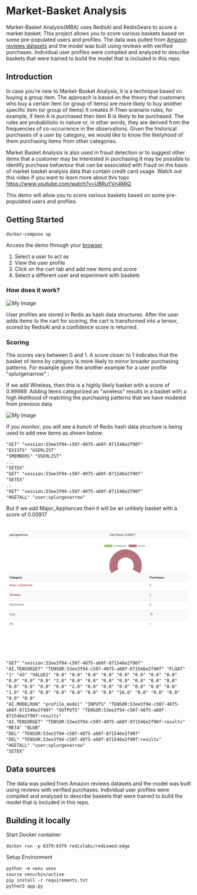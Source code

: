 # Market-Basket Analysis

Market-Basket Analysis(MBA) uses RedisAI and RedisGears to score a market basket. This project allows you to score various baskets based on some pre-populated users and profiles. The data was pulled from [Amazon reviews datasets](https://s3.amazonaws.com/amazon-reviews-pds/readme.html) and the model was built using reviews with verified purchases. Individual user profiles were compiled and analyzed to describe baskets that were trained to build the model that is included in this repo.


## Introduction

In case you're new to Market-Basket Analysis, it is a technique based on buying a group item. The approach is based on the theory that customers who buy a certain item (or group of items) are more likely to buy another specific item (or group of items) It creates If-Then scenario rules, for example, if item A is purchased then item B is likely to be purchased. The rules are probabilistic in nature or, in other words, they are derived from the frequencies of co-occurrence in the observations. Given the historical purchases of a user by category, we would like to know the likelyhood of them purchasing items from other categories.

Market Basket Analysis is also used in fraud detection or to suggest other items that a customer may be interested in purchasing.It may be possible to identify purchase behaviour that can be associated with fraud on the basis of market basket analysis data that contain credit card usage. Watch out this video if you want to learn more about this topc https://www.youtube.com/watch?v=UBRuYVn4MjQ

This demo will allow you to score various baskets based on some pre-populated users and profiles.

## Getting Started

```
docker-compose up
```

Access the demo through your [browser](http://localhost:8080)

1) Select a user to act as
2) View the user profile
3) Click on the cart tab and add new items and score
4) Select a different user and experiment with baskets

### How does it work?

![My Image](https://raw.githubusercontent.com/redis-developer/redis-market-basket-analysis/master/redis-market-basket-analysis.png)

User profiles are stored in Redis as hash data structures. After the user adds items to the cart for scoring, the cart is transformed into a tensor, scored by RedisAI and a confidence score is returned.
 
### Scoring
The scores vary between 0 and 1.  A score closer to 1 indicates that the basket of items by category is more likely to mirror broader purchasing patterns. For example given the another example for a user profile "splurgenarrow" :

 
If we add Wireless, then this is a highly likely basket with a score of 0.99989. Adding items categorized as "wireless" results in a basket with a high likelihood of matching the purchasing patterns that we have modeled from previous data

![My Image](https://raw.githubusercontent.com/redis-developer/redis-market-basket-analysis/master/redis-market-basket-analysis-1.png)

If you monitor, you will see a bunch of Redis hash data structure is being used to add new items as shown below:
 
```
"GET" "session:53ee3f94-c507-4075-a60f-871546e2f90f"
"EXISTS" "USERLIST"
"SMEMBERS" "USERLIST"
...
"SETEX" 
"GET" "session:53ee3f94-c507-4075-a60f-871546e2f90f"
"SETEX" 
..
"GET" "session:53ee3f94-c507-4075-a60f-871546e2f90f"
"HGETALL" "user:splurgenarrow"
```
But if we add Major_Appliances then it will be an unlikely basket with a score of 0.00917

![My Image](redis-market-basket-analysis-2.png)

```

"GET" "session:53ee3f94-c507-4075-a60f-871546e2f90f"
"AI.TENSORSET" "TENSOR:53ee3f94-c507-4075-a60f-871546e2f90f" "FLOAT" "1" "43" "VALUES" "0.0" "0.0" "0.0" "0.0" "0.0" "0.0" "0.0" "0.0" "0.0" "0.0" "0.0" "2.0" "0.0" "0.0" "0.0" "0.0" "0.0" "0.0" "0.0" "0.0" "0.0" "0.0" "0.0" "2.0" "0.0" "0.0" "0.0" "0.0" "0.0" "0.0" "1.0" "0.0" "0.0" "0.0" "0.0" "0.0" "0.0" "16.0" "0.0" "0.0" "0.0" "0.0" "0.0"
"AI.MODELRUN" "profile_model" "INPUTS" "TENSOR:53ee3f94-c507-4075-a60f-871546e2f90f" "OUTPUTS" "TENSOR:53ee3f94-c507-4075-a60f-871546e2f90f:results"
"AI.TENSORGET" "TENSOR:53ee3f94-c507-4075-a60f-871546e2f90f:results" "META" "BLOB"
"DEL" "TENSOR:53ee3f94-c507-4075-a60f-871546e2f90f"
"DEL" "TENSOR:53ee3f94-c507-4075-a60f-871546e2f90f:results"
"HGETALL" "user:splurgenarrow"
"SETEX" 
```

## Data sources

The data was pulled from Amazon reviews datasets and the model was built using reviews with verified purchases. Individual user profiles were compiled and analyzed to describe baskets that were trained to build the model that is included in this repo.
 


## Building it locally 

Start Docker container

```
docker run -p 6379:6379 redislabs/redismod:edge
```

Setup Environment

```
python -m venv venv
source venv/bin/active
pip install -r requirements.txt
python3 app.py
```


